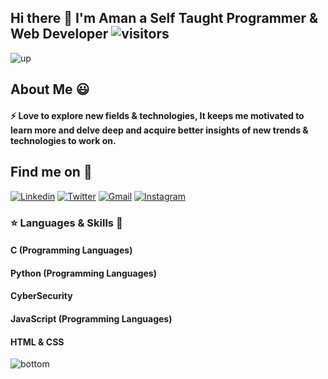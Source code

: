 ## Hi there 👋 I'm Aman a Self Taught Programmer & Web Developer   ![visitors](https://visitor-badge.laobi.icu/badge?page_id=page.id)
![up](https://png2.cleanpng.com/sh/217ebfc361319835628260caadacddb1/L0KzQYm3U8ExN5x7j5H0aYP2gLBuTgBieJZ3RdRAboTsfri0kPFzfKoye95ycD3kgsW0gB9td6MyfNdsb4LkhLr9hb1paZ9sgdDwLXbvcbi0kPlkfKZ3feU2NXHkQ7boVslmOWQ7S6Q3OUS7SIK9VMkyPWM1Tqs6OEG6SYO5Vb5xdpg=/kisspng-paper-bunting-party-clip-art-color-decorative-hanging-flag-pictures-5aa3ea69e13632.9488164915206918179225.png)
## About Me :smiley: 
#### :zap: Love to explore new fields & technologies, It keeps me motivated to learn more and delve deep and acquire better insights of new trends & technologies to work on.

## Find me on :mag_right: 

<a href="https://www.linkedin.com/in/aman-r-558b38186/" target="_blank"><img src="https://img.shields.io/badge/-Linkedin-blue?style=flat-square&logo=Linkedin&logoColor=white" alt="Linkedin"></a> 
<a href="https://twitter.com/_amanraza" target="_blank"><img src="https://img.shields.io/badge/-Twitter-1ca0f1?style=flat-square&labelColor=1ca0f1&logo=twitter&logoColor=white" alt="Twitter"></a> 
<a href="mailto:amanraza1234@gmail.com" target="_blank"><img src="https://img.shields.io/badge/-Gmail-c14438?style=flat-square&logo=Gmail&logoColor=white" alt="Gmail"></a>
<a href="https://instagram.com/amanrazaonline/" target="_blank"><img src="https://img.shields.io/badge/-Instagram-C13584?style=flat-square&labelColor=C13584&logo=instagram&logoColor=white" alt="Instagram"></a>

### :star: Languages & Skills :dart:

#### C (Programming Languages)
#### Python (Programming Languages)
#### CyberSecurity
#### JavaScript (Programming Languages)
#### HTML & CSS

![bottom](https://png2.cleanpng.com/sh/d950a5ebede9dcb9055ddb5b33d80d4d/L0KzQYm3UsE6N5RwfZH0aYP2gLBuTgNqdJl0jdd9dHWwc7r7mgNkaaFqRdRAaXznebBuTflkd58ye9H1b4Kwc7r7mb1jfZpxfNt3Zz3rf73zjCcuapJog9l7b4XxdH68gchjP2Q1S9Y5ZHa7SXA7Usg0PWE8TqMAMUmzSIm6WMc5PWY7RuJ3Zx==/kisspng-silhouette-cityscape-building-icon-color-city-building-hollow-background-5a8b7303d0df89.4283507615190883878556.png)
